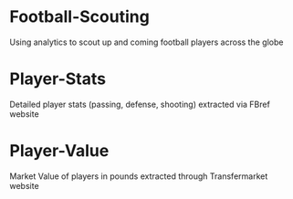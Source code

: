 # Football-Scouting
Using analytics to scout up and coming football players across the globe

# Player-Stats
Detailed player stats (passing, defense, shooting) extracted via FBref website

# Player-Value
Market Value of players in pounds extracted through Transfermarket website
